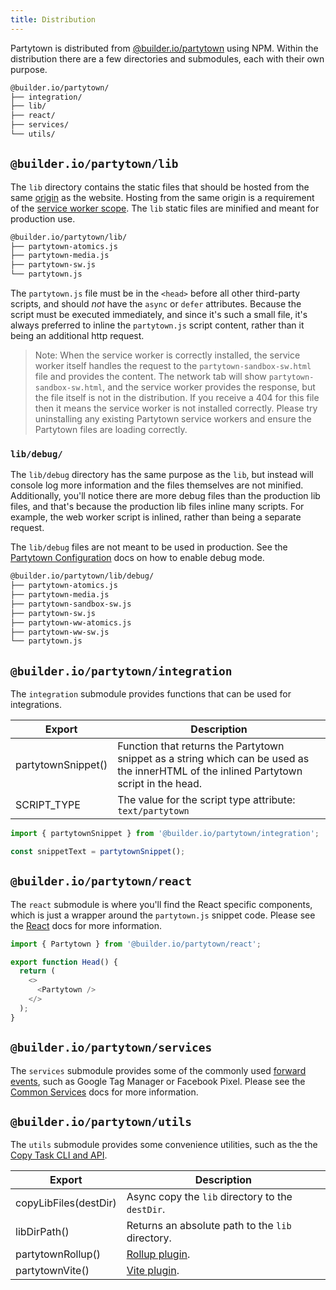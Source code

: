 ```yaml
---
title: Distribution
---
```


Partytown is distributed from [@builder.io/partytown](https://www.npmjs.com/package/@builder.io/partytown) using NPM. Within the distribution there are a few directories and submodules, each with their own purpose.

```bash
@builder.io/partytown/
├── integration/
├── lib/
├── react/
├── services/
└── utils/
```

## `@builder.io/partytown/lib`

The `lib` directory contains the static files that should be hosted from the same [origin](https://developer.mozilla.org/en-US/docs/Glossary/Origin) as the website. Hosting from the same origin is a requirement of the [service worker scope](https://developer.mozilla.org/en-US/docs/Web/API/ServiceWorkerRegistration/scope). The `lib` static files are minified and meant for production use.

```bash
@builder.io/partytown/lib/
├── partytown-atomics.js
├── partytown-media.js
├── partytown-sw.js
└── partytown.js
```

The `partytown.js` file must be in the `<head>` before all other third-party scripts, and should _not_ have the `async` or `defer` attributes. Because the script must be executed immediately, and since it's such a small file, it's always preferred to inline the `partytown.js` script content, rather than it being an additional http request.

> Note: When the service worker is correctly installed, the service worker itself handles the request to the `partytown-sandbox-sw.html` file and provides the content. The network tab will show `partytown-sandbox-sw.html`, and the service worker provides the response, but the file itself is not in the distribution. If you receive a 404 for this file then it means the service worker is not installed correctly. Please try uninstalling any existing Partytown service workers and ensure the Partytown files are loading correctly.

### `lib/debug/`

The `lib/debug` directory has the same purpose as the `lib`, but instead will console log more information and the files themselves are not minified. Additionally, you'll notice there are more debug files than the production lib files, and that's because the production lib files inline many scripts. For example, the web worker script is inlined, rather than being a separate request.

The `lib/debug` files are not meant to be used in production. See the [Partytown Configuration](/configuration) docs on how to enable debug mode.

```bash
@builder.io/partytown/lib/debug/
├── partytown-atomics.js
├── partytown-media.js
├── partytown-sandbox-sw.js
├── partytown-sw.js
├── partytown-ww-atomics.js
├── partytown-ww-sw.js
└── partytown.js
```

## `@builder.io/partytown/integration`

The `integration` submodule provides functions that can be used for integrations.

| Export             | Description                                                                                                                             |
| ------------------ | --------------------------------------------------------------------------------------------------------------------------------------- |
| partytownSnippet() | Function that returns the Partytown snippet as a string which can be used as the innerHTML of the inlined Partytown script in the head. |
| SCRIPT_TYPE        | The value for the script type attribute: `text/partytown`                                                                               |

```js
import { partytownSnippet } from '@builder.io/partytown/integration';

const snippetText = partytownSnippet();
```

## `@builder.io/partytown/react`

The `react` submodule is where you'll find the React specific components, which is just a wrapper around the `partytown.js` snippet code. Please see the [React](/react) docs for more information.

```js
import { Partytown } from '@builder.io/partytown/react';

export function Head() {
  return (
    <>
      <Partytown />
    </>
  );
}
```

## `@builder.io/partytown/services`

The `services` submodule provides some of the commonly used [forward events](/forwarding-events), such as Google Tag Manager or Facebook Pixel. Please see the [Common Services](/common-services) docs for more information.

## `@builder.io/partytown/utils`

The `utils` submodule provides some convenience utilities, such as the the [Copy Task CLI and API](/copy-library-files).

| Export                | Description                                      |
| --------------------- | ------------------------------------------------ |
| copyLibFiles(destDir) | Async copy the `lib` directory to the `destDir`. |
| libDirPath()          | Returns an absolute path to the `lib` directory. |
| partytownRollup()     | [Rollup plugin](/copy-library-files#rollup).     |
| partytownVite()       | [Vite plugin](/copy-library-files#vite).         |
